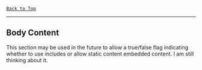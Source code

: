 ﻿

[`Back to Top`](#table-of-contents)

---

## Body Content

This section may be used in the future to allow a true/false flag indicating whether to use includes or allow static content embedded content. I am still thinking about it.

